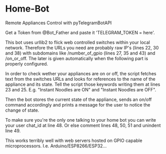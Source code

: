 # Home-Bot
Remote Appliances Control with pyTelegramBotAPI

Get a Token from @Bot_Father and paste it 'TELEGRAM_TOKEN = here'.

This bot uses urllib2 to flick web controlled switches within your local network. Therefore the URLs you need are probably raw IP's (lines 22, 30 and 38) with subdomains like /number_of_gpio (lines 27, 35 and 43) and /on_or_off. The later is given automatically when the following part is properly configured.

In order to check wether your appliances are on or off, the script fetches text from the switches URLs and looks for references to the name of the appliance and its state. Tell the script those keywords writing them at lines 23 and 25. E.g. "Instant Noodles are ON" and "Instant Noodles are OFF".

Then the bot stores the current state of the appliance, sends an on/off command accordingly and prints a message for the user to notice the change of state.

To make sure you're the only one talking to your home bot you can write your user chat_id at line 48. Or else comment lines 48, 50, 51 and unindent line 49.

This works terribly well with web servers hosted on GPIO capable microprocessors. I.e. Arduino/ESP8266/ESP32...

